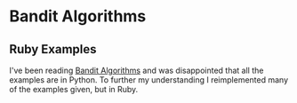 # Bandit Algorithms
## Ruby Examples

I've been reading [Bandit Algorithms](http://shop.oreilly.com/product/0636920027393.do) and was disappointed that all the examples are in Python. To further my understanding I reimplemented many of the examples given, but in Ruby.